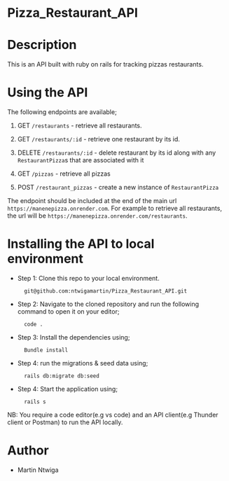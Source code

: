 # Pizza_Restaurant_API

# Description
This is an API built with ruby on rails for tracking pizzas restaurants.

# Using the API
The following endpoints are available;

1. GET `/restaurants` - retrieve all restaurants.

2. GET `/restaurants/:id` - retrieve one restaurant by its id.

3. DELETE `/restaurants/:id` - delete restaurant by its id along with any `RestaurantPizza`s that are associated with it

4. GET `/pizzas` - retrieve all pizzas

5. POST `/restaurant_pizzas` - create a new instance of `RestaurantPizza`

The endpoint should be included at the end of the main url `https://manenepizza.onrender.com`. For example to retrieve all restaurants, the url will be `https://manenepizza.onrender.com/restaurants`.

# Installing the API to local environment
- Step 1: Clone this repo to your local environment.

        git@github.com:ntwigamartin/Pizza_Restaurant_API.git

- Step 2: Navigate to the cloned repository and run the following command to open it on your editor;

        code .

- Step 3: Install the dependencies using;

        Bundle install

- Step 4: run the migrations & seed data using;

        rails db:migrate db:seed

- Step 4: Start the application using;

        rails s

NB: You require a code editor(e.g vs code) and an API client(e.g Thunder client or Postman) to run the API locally.

# Author

- Martin Ntwiga
